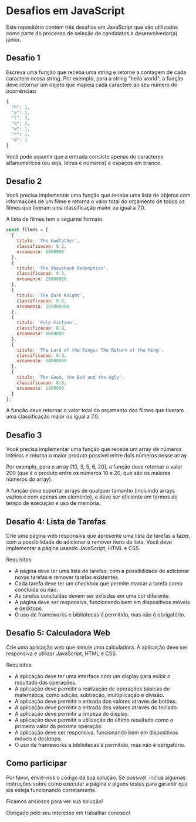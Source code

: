 # Desafios em JavaScript

Este repositório contém três desafios em JavaScript que são utilizados como parte do processo de seleção de candidatos a desenvolvedor(a) júnior.

## Desafio 1

Escreva uma função que receba uma string e retorne a contagem de cada caractere nessa string. Por exemplo, para a string "hello world", a função deve retornar um objeto que mapeia cada caractere ao seu número de ocorrências:

```js
{
  "h": 1,
  "e": 1,
  "l": 3,
  "o": 2,
  "w": 1,
  "r": 1,
  "d": 1
}
```

Você pode assumir que a entrada consiste apenas de caracteres alfanuméricos (ou seja, letras e números) e espaços em branco.

## Desafio 2

Você precisa implementar uma função que recebe uma lista de objetos com informações de um filme e retorna o valor total do orçamento de todos os filmes que tiveram uma classificação maior ou igual a 7.0.

A lista de filmes tem o seguinte formato:
```js
const filmes = [
  { 
    titulo: 'The Godfather', 
    classificacao: 9.2, 
    orcamento: 6000000 
  },
  { 
    titulo: 'The Shawshank Redemption', 
    classificacao: 9.3, 
    orcamento: 25000000 
  },
  { 
    titulo: 'The Dark Knight', 
    classificacao: 9.0, 
    orcamento: 185000000 
  },
  { 
    titulo: 'Pulp Fiction', 
    classificacao: 8.9, 
    orcamento: 8000000 
  },
  { 
    titulo: 'The Lord of the Rings: The Return of the King', 
    classificacao: 8.9, 
    orcamento: 94000000 
  },
  { 
    titulo: 'The Good, the Bad and the Ugly', 
    classificacao: 8.8, 
    orcamento: 1200000 
  }
];
```

A função deve retornar o valor total do orçamento dos filmes que tiveram uma classificação maior ou igual a 7.0.


## Desafio 3

Você precisa implementar uma função que recebe um array de números inteiros e retorna o maior produto possível entre dois números nesse array.

Por exemplo, para o array [10, 3, 5, 6, 20], a função deve retornar o valor 200 (que é o produto entre os números 10 e 20, que são os maiores números do array).

A função deve suportar arrays de qualquer tamanho (incluindo arrays vazios e com apenas um elemento), e deve ser eficiente em termos de tempo de execução e uso de memória.


## Desafio 4: Lista de Tarefas

Crie uma página web responsiva que apresente uma lista de tarefas a fazer, com a possibilidade de adicionar e remover itens da lista. Você deve implementar a página usando JavaScript, HTML e CSS.

Requisitos:

- A página deve ter uma lista de tarefas, com a possibilidade de adicionar novas tarefas e remover tarefas existentes.
- Cada tarefa deve ter um checkbox que permite marcar a tarefa como concluída ou não.
- As tarefas concluídas devem ser exibidas em uma cor diferente.
- A página deve ser responsiva, funcionando bem em dispositivos móveis e desktops.
- O uso de frameworks e bibliotecas é permitido, mas não é obrigatório.


## Desafio 5: Calculadora Web

Crie uma aplicação web que simule uma calculadora. A aplicação deve ser responsiva e utilizar JavaScript, HTML e CSS.

Requisitos:

- A aplicação deve ter uma interface com um display para exibir o resultado das operações.
- A aplicação deve permitir a realização de operações básicas de matemática, como adição, subtração, multiplicação e divisão.
- A aplicação deve permitir a entrada dos valores através de botões.
- A aplicação deve permitir a entrada dos valores através do teclado.
- A aplicação deve permitir a limpeza do display.
- A aplicação deve permitir a utilização do último resultado como o primeiro valor da próxima operação.
- A aplicação deve ser responsiva, funcionando bem em dispositivos móveis e desktops.
- O uso de frameworks e bibliotecas é permitido, mas não é obrigatório.


## Como participar

Por favor, envie-nos o código da sua solução. Se possível, inclua algumas instruções sobre como executar a página e alguns testes para garantir que ela esteja funcionando corretamente.

Ficamos ansiosos para ver sua solução!


Obrigado pelo seu interesse em trabalhar conosco!
